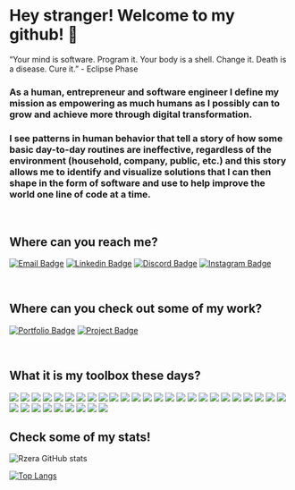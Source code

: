 # Hey stranger! Welcome to my github! 👋

“Your mind is software. Program it. Your body is a shell. Change it. Death is a disease. Cure it.” - Eclipse Phase

### As a human, entrepreneur and software engineer I define my mission as empowering as much humans as I possibly can to grow and achieve more through digital transformation.

### I see patterns in human behavior that tell a story of how some basic day-to-day routines are ineffective, regardless of the environment (household, company, public, etc.) and this story allows me to identify and visualize solutions that I can then shape in the form of software and use to help improve the world one line of code at a time.

<br />

## Where can you reach me?
[![Email Badge](https://img.shields.io/badge/Gmail-D14836?style=for-the-badge&logo=gmail&logoColor=white)](mailto:suporte@beeblock.com.br)
[![Linkedin Badge](https://img.shields.io/badge/LinkedIn-0077B5?style=for-the-badge&logo=linkedin&logoColor=white)](https://www.linkedin.com/in/rzeradev/)
[![Discord Badge](https://img.shields.io/badge/Discord-7289DA?style=for-the-badge&logo=discord&logoColor=white)](https://discordapp.com/users/218132272593764352/)
[![Instagram Badge](https://img.shields.io/badge/Instagram-E4405F?style=for-the-badge&logo=instagram&logoColor=white)](https://www.instagram.com/ronikovich/)

<br />

## Where can you check out some of my work?
[![Portfolio Badge](https://img.shields.io/website?label=rzera.dev&style=for-the-badge&url=https://rzera.dev/)](https://rzera.dev)
[![Project Badge](https://img.shields.io/website?label=beeblock.com.br&style=for-the-badge&url=https://beeblock.com.br/)](https://beeblock.com.br)

<br />

## What it is my toolbox these days?
<div style="display: inline-block;">
<img src="https://img.shields.io/badge/JavaScript-F7DF1E?style=for-the-badge&logo=javascript&logoColor=black"/>
<img src="https://img.shields.io/badge/React-20232A?style=for-the-badge&logo=react&logoColor=61DAFB"/>
<img src="https://img.shields.io/badge/React_Native-20232A?style=for-the-badge&logo=react&logoColor=61DAFB"/>
<img src="https://img.shields.io/badge/Redux-593D88?style=for-the-badge&logo=redux&logoColor=white"/>
<img src="https://img.shields.io/badge/Svelte-4A4A55?style=for-the-badge&logo=svelte&logoColor=FF3E00"/>
<img src="https://img.shields.io/badge/jQuery-0769AD?style=for-the-badge&logo=jquery&logoColor=white">
<img src="https://img.shields.io/badge/Node.js-43853D?style=for-the-badge&logo=node.js&logoColor=white"/>
<img src="https://img.shields.io/badge/Express.js-404D59?style=for-the-badge"/>
<img src="https://img.shields.io/badge/Python-3776AB?style=for-the-badge&logo=python&logoColor=white"/>
<img src="https://img.shields.io/badge/Flask-000000?style=for-the-badge&logo=flask&logoColor=white"/>
<img src="https://img.shields.io/badge/PHP-777BB4?style=for-the-badge&logo=php&logoColor=white"/>
<img src="https://img.shields.io/badge/Laravel-FF2D20?style=for-the-badge&logo=laravel&logoColor=white"/>
<img src="https://img.shields.io/badge/HTML5-E34F26?style=for-the-badge&logo=html5&logoColor=white"/>
<img src="https://img.shields.io/badge/CSS3-1572B6?style=for-the-badge&logo=css3&logoColor=white"/>
<img src="https://img.shields.io/badge/Sass-CC6699?style=for-the-badge&logo=sass&logoColor=white"/>
<img src="https://img.shields.io/badge/Tailwind_CSS-38B2AC?style=for-the-badge&logo=tailwind-css&logoColor=white"/>
<img src="https://img.shields.io/badge/Material--UI-0081CB?style=for-the-badge&logo=material-ui&logoColor=white"/>
<img src="https://img.shields.io/badge/Bootstrap-563D7C?style=for-the-badge&logo=bootstrap&logoColor=white"/>
<img src="https://img.shields.io/badge/styled--components-DB7093?style=for-the-badge&logo=styled-components&logoColor=white"/>
<img src="https://img.shields.io/badge/MySQL-00000F?style=for-the-badge&logo=mysql&logoColor=white"/>
<img src="https://img.shields.io/badge/MariaDB-003545?style=for-the-badge&logo=mariadb&logoColor=white"/>
<img src="https://img.shields.io/badge/PostgreSQL-316192?style=for-the-badge&logo=postgresql&logoColor=white"/>
<img src="https://img.shields.io/badge/SQLite-07405E?style=for-the-badge&logo=sqlite&logoColor=white"/>
<img src="https://img.shields.io/badge/MongoDB-4EA94B?style=for-the-badge&logo=mongodb&logoColor=white"/>
<img src="https://img.shields.io/badge/Microsoft_SQL_Server-CC2927?style=for-the-badge&logo=microsoft-sql-server&logoColor=white"/>
<img src="https://img.shields.io/badge/sequelize-323330?style=for-the-badge&logo=sequelize&logoColor=blue"/>
<img src="https://img.shields.io/badge/redis-%23DD0031.svg?&style=for-the-badge&logo=redis&logoColor=white"/>
<img src="https://img.shields.io/badge/rabbitmq-%23FF6600.svg?&style=for-the-badge&logo=rabbitmq&logoColor=white"/>
<img src="https://img.shields.io/badge/Elastic_Search-005571?style=for-the-badge&logo=elasticsearch&logoColor=white"/>
<img src="https://img.shields.io/badge/json%20web%20tokens-323330?style=for-the-badge&logo=json-web-tokens&logoColor=pink"/>
<img src="https://img.shields.io/badge/GIT-E44C30?style=for-the-badge&logo=git&logoColor=white"/>
<img src="https://img.shields.io/badge/Adobe%20Creative%20Cloud-DA1F26?style=for-the-badge&logo=Adobe%20Creative%20Cloud&logoColor=white"/>
<img src="https://img.shields.io/badge/Figma-F24E1E?style=for-the-badge&logo=figma&logoColor=white"/>
<img src="https://img.shields.io/badge/Trello-0052CC?style=for-the-badge&logo=trello&logoColor=white"/>
</div>

<br />

## Check some of my stats!
![Rzera GitHub stats](https://github-readme-stats.vercel.app/api?username=rzeradev&show_icons=true&theme=dracula)

[![Top Langs](https://github-readme-stats.vercel.app/api/top-langs/?username=rzeradev&layout=compact)](https://github.com/rzeradev/)